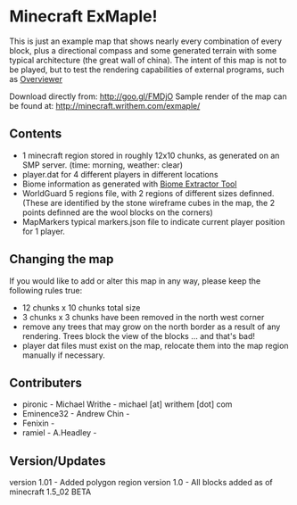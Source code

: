 Minecraft ExMaple!
=============

This is just an example map that shows nearly every combination of every block, plus a directional compass and some generated terrain with some typical architecture (the great wall of china). The intent of this map is not to be played, but to test the rendering capabilities of external programs, such as [Overviewer](https://github.com/brownan/Minecraft-Overviewer) 

Download directly from: http://goo.gl/FMDjO
Sample render of the map can be found at: http://minecraft.writhem.com/exmaple/

Contents
-------

- 1 minecraft region stored in roughly 12x10 chunks, as generated on an SMP server. (time: morning, weather: clear)
- player.dat for 4 different players in different locations
- Biome information as generated with [Biome Extractor Tool](http://www.minecraftforum.net/viewtopic.php?f=1022&t=80902)
- WorldGuard 5 regions file, with 2 regions of different sizes definned. (These are identified by the stone wireframe cubes in the map, the 2 points definned are the wool blocks on the corners)
- MapMarkers typical markers.json file to indicate current player position for 1 player.

Changing the map
-------

If you would like to add or alter this map in any way, please keep the following rules true:
- 12 chunks x 10 chunks total size
- 3 chunks x 3 chunks have been removed in the north west corner
- remove any trees that may grow on the north border as a result of any rendering. Trees block the view of the blocks ... and that's bad!
- player dat files must exist on the map, relocate them into the map region manually if necessary.

Contributers
-------

* pironic - Michael Writhe - michael [at] writhem [dot] com
* Eminence32 - Andrew Chin - 
* Fenixin - 
* ramiel - A.Headley - 

Version/Updates
-------

version 1.01 - Added polygon region
version 1.0 - All blocks added as of minecraft 1.5_02 BETA